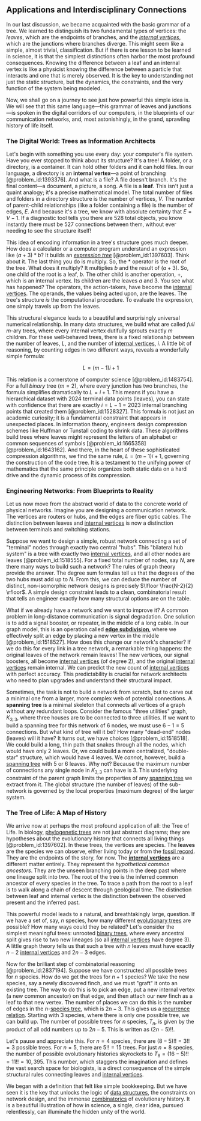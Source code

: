 ## Applications and Interdisciplinary Connections

In our last discussion, we became acquainted with the basic grammar of a tree. We learned to distinguish its two fundamental types of vertices: the *leaves*, which are the endpoints of branches, and the *[internal vertices](@article_id:264121)*, which are the junctions where branches diverge. This might seem like a simple, almost trivial, classification. But if there is one lesson to be learned in science, it is that the simplest distinctions often harbor the most profound consequences. Knowing the difference between a leaf and an internal vertex is like a physicist knowing the difference between a particle that interacts and one that is merely observed. It is the key to understanding not just the static structure, but the dynamics, the constraints, and the very function of the system being modeled.

Now, we shall go on a journey to see just how powerful this simple idea is. We will see that this same language—this grammar of leaves and junctions—is spoken in the digital corridors of our computers, in the blueprints of our communication networks, and, most astonishingly, in the grand, sprawling history of life itself.

### The Digital World: Trees as Information Architects

Let's begin with something you use every day: your computer's file system. Have you ever stopped to think about its structure? It's a tree! A folder, or a directory, is a container. It can hold other folders and it can hold files. In our language, a directory is an **internal vertex**—a point of branching [@problem_id:1393376]. And what is a file? A file doesn't branch. It's the final content—a document, a picture, a song. A file is a **leaf**. This isn't just a quaint analogy; it's a precise mathematical model. The total number of files and folders in a directory structure is the number of vertices, $V$. The number of parent-child relationships (like a folder containing a file) is the number of edges, $E$. And because it's a tree, we know with absolute certainty that $E = V - 1$. If a diagnostic tool tells you there are 528 total objects, you know instantly there must be 527 connections between them, without ever needing to see the structure itself!

This idea of encoding information in a tree's structure goes much deeper. How does a calculator or a computer program understand an expression like $(a + 3) * b$? It builds an *[expression tree](@article_id:266731)* [@problem_id:1397603]. Think about it. The last thing you do is multiply. So, the $*$ operator is the root of the tree. What does it multiply? It multiplies $b$ and the result of $(a + 3)$. So, one child of the root is a leaf, $b$. The other child is another operation, $+$, which is an internal vertex. Its children are the leaves $a$ and $3$. You see what has happened? The operators, the action-takers, have become the [internal vertices](@article_id:264121). The operands, the values being acted upon, are the leaves. The tree's structure *is* the computational procedure. To evaluate the expression, one simply travels up from the leaves.

This structural elegance leads to a beautiful and surprisingly universal numerical relationship. In many data structures, we build what are called *full* $m$-ary trees, where every internal vertex dutifully sprouts exactly $m$ children. For these well-behaved trees, there is a fixed relationship between the number of leaves, $L$, and the number of [internal vertices](@article_id:264121), $i$. A little bit of reasoning, by counting edges in two different ways, reveals a wonderfully simple formula:

$$
L = (m-1)i + 1
$$

This relation is a cornerstone of computer science [@problem_id:1483754]. For a full *binary* tree ($m=2$), where every junction has two branches, the formula simplifies dramatically to $L = i + 1$. This means if you have a hierarchical dataset with 2024 terminal data points (leaves), you can state with confidence that there are exactly $i = L - 1 = 2023$ internal branching points that created them [@problem_id:1528327]. This formula is not just an academic curiosity; it is a fundamental constraint that appears in unexpected places. In information theory, engineers design compression schemes like Huffman or Tunstall coding to shrink data. These algorithms build trees where leaves might represent the letters of an alphabet or common sequences of symbols [@problem_id:1665358] [@problem_id:1643162]. And there, in the heart of these sophisticated compression algorithms, we find the same rule, $L = (m-1)i+1$, governing the construction of the code tree. It is a testament to the unifying power of mathematics that the same principle organizes both static data on a hard drive and the dynamic process of its compression.

### Engineering Networks: From Blueprints to Reality

Let us now move from the abstract world of data to the concrete world of physical networks. Imagine you are designing a communication network. The vertices are routers or hubs, and the edges are fiber optic cables. The distinction between leaves and [internal vertices](@article_id:264121) is now a distinction between terminals and switching stations.

Suppose we want to design a simple, robust network connecting a set of "terminal" nodes through exactly two central "hubs". This "bilateral hub system" is a tree with exactly two [internal vertices](@article_id:264121), and all other nodes are leaves [@problem_id:1518555]. For a fixed total number of nodes, say $N$, are there many ways to build such a network? The rules of graph theory provide the answer. The degree sum formulas tell us that the degrees of the two hubs must add up to $N$. From this, we can deduce the number of distinct, non-isomorphic network designs is precisely $\lfloor \frac{N-2}{2} \rfloor$. A simple design constraint leads to a clean, combinatorial result that tells an engineer exactly how many structural options are on the table.

What if we already have a network and we want to improve it? A common problem in long-distance communication is signal degradation. One solution is to add a signal booster, or repeater, in the middle of a long cable. In our graph model, this is an operation called **[edge subdivision](@article_id:262304)**, where we effectively split an edge by placing a new vertex in the middle [@problem_id:1518527]. How does this change our network's character? If we do this for every link in a tree network, a remarkable thing happens: the original leaves of the network remain leaves! The new vertices, our signal boosters, all become [internal vertices](@article_id:264121) (of degree 2), and the original [internal vertices](@article_id:264121) remain internal. We can predict the new count of [internal vertices](@article_id:264121) with perfect accuracy. This predictability is crucial for network architects who need to plan upgrades and understand their structural impact.

Sometimes, the task is not to build a network from scratch, but to carve out a minimal one from a larger, more complex web of potential connections. A **spanning tree** is a minimal skeleton that connects all vertices of a graph without any redundant loops. Consider the famous "three utilities" graph, $K_{3,3}$, where three houses are to be connected to three utilities. If we want to build a spanning tree for this network of 6 nodes, we must use $6-1=5$ connections. But what kind of tree will it be? How many "dead-end" nodes (leaves) will it have? It turns out, we have choices [@problem_id:1518518]. We could build a long, thin path that snakes through all the nodes, which would have only 2 leaves. Or, we could build a more centralized, "double-star" structure, which would have 4 leaves. We *cannot*, however, build a [spanning tree](@article_id:262111) with 5 or 6 leaves. Why not? Because the maximum number of connections any single node in $K_{3,3}$ can have is 3. This underlying constraint of the parent graph limits the properties of any [spanning tree](@article_id:262111) we extract from it. The global structure (the number of leaves) of the sub-network is governed by the local properties (maximum degree) of the larger system.

### The Tree of Life: A Map of History

We arrive now at perhaps the most profound application of all: the Tree of Life. In biology, [phylogenetic trees](@article_id:140012) are not just abstract diagrams; they are hypotheses about the evolutionary history that connects all living things [@problem_id:1397602]. In these trees, the vertices are species. The **leaves** are the species we can observe, either living today or from the [fossil record](@article_id:136199). They are the endpoints of the story, for now. The **[internal vertices](@article_id:264121)** are a different matter entirely. They represent the *hypothetical common ancestors*. They are the unseen branching points in the deep past where one lineage split into two. The root of the tree is the inferred common ancestor of every species in the tree. To trace a path from the root to a leaf is to walk along a chain of descent through geological time. The distinction between leaf and internal vertex is the distinction between the observed present and the inferred past.

This powerful model leads to a natural, and breathtakingly large, question. If we have a set of, say, $n$ species, how many different [evolutionary trees](@article_id:176176) are possible? How many ways could they be related? Let's consider the simplest meaningful trees: unrooted [binary trees](@article_id:269907), where every ancestral split gives rise to two new lineages (so all [internal vertices](@article_id:264121) have degree 3). A little graph theory tells us that such a tree with $n$ leaves must have exactly $n-2$ [internal vertices](@article_id:264121) and $2n-3$ edges.

Now for the brilliant step of combinatorial reasoning [@problem_id:2837194]. Suppose we have constructed all possible trees for $n$ species. How do we get the trees for $n+1$ species? We take the new species, say a newly discovered finch, and we must "graft" it onto an existing tree. The way to do this is to pick an edge, put a new internal vertex (a new common ancestor) on that edge, and then attach our new finch as a leaf to that new vertex. The number of places we can do this is the number of edges in the $n$-[species tree](@article_id:147184), which is $2n-3$. This gives us a [recurrence relation](@article_id:140545). Starting with 3 species, where there is only one possible tree, we can build up. The number of possible trees for $n$ species, $T_n$, is given by the product of all odd numbers up to $2n-5$. This is written as $(2n-5)!!$.

Let's pause and appreciate this. For $n=4$ species, there are $(8-5)!! = 3!! = 3$ possible trees. For $n=5$, there are $5!! = 15$ trees. For just $n=8$ species, the number of possible evolutionary histories skyrockets to $T_8 = (16-5)!! = 11!! = 10,395$. This number, which staggers the imagination and defines the vast search space for biologists, is a direct consequence of the simple structural rules connecting leaves and [internal vertices](@article_id:264121).

We began with a definition that felt like simple bookkeeping. But we have seen it is the key that unlocks the logic of [data structures](@article_id:261640), the constraints on network design, and the immense [combinatorics](@article_id:143849) of evolutionary history. It is a beautiful illustration of how in science, a single, clear idea, pursued relentlessly, can illuminate the hidden unity of the world.